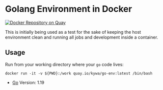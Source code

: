 # Golang Environment in Docker

[![Docker Repository on Quay](https://quay.io/repository/kywa/goenv/status?token=af0678c4-4ea1-414b-b046-44b18afdf1b1 "Docker Repository on Quay")](https://quay.io/repository/kywa/goenv)

This is initially being used as a test for the sake of keeping the host environment clean and running all jobs and development inside a container.

## Usage

Run from your working directory where your `go` code lives:

```
docker run -it -v ${PWD}:/work quay.io/kywa/go-env:latest /bin/bash
```

* [Go](https://golang.org) Version: 1.19
